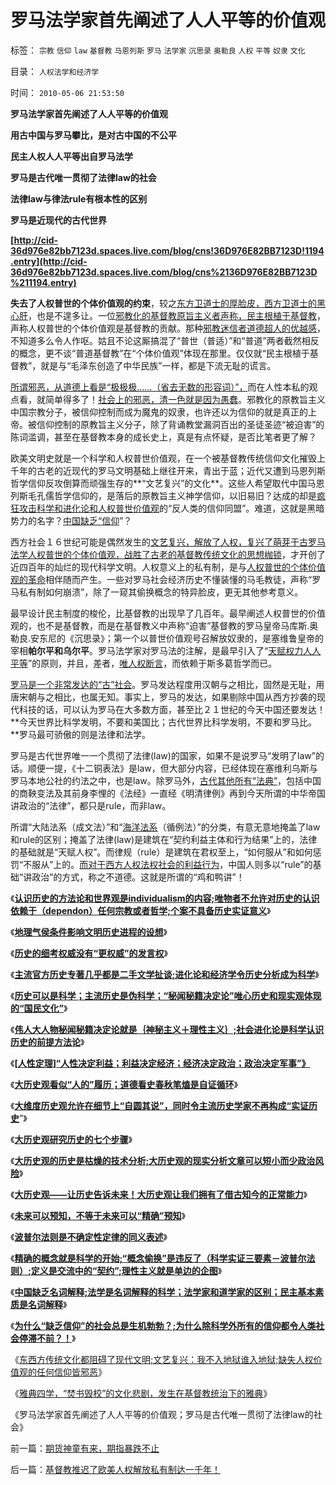 # 罗马法学家首先阐述了人人平等的价值观

标签： `宗教` `信仰` `law` `基督教` `马恩列斯` `罗马` `法学家` `沉思录` `奥勒良` `人权` `平等` `奴隶` `文化` 

目录： `人权法学和经济学`

时间： `2010-05-06 21:53:50`

**罗马法学家首先阐述了人人平等的价值观**

**用古中国与罗马攀比，是对古中国的不公平**

**民主人权人人平等出自罗马法学**

**罗马是古代唯一贯彻了法律law的社会**

**法律law与律法rule有根本性的区别**

**罗马是近现代的古代世界**

**[http://cid-36d976e82bb7123d.spaces.live.com/blog/cns!36D976E82BB7123D!1194.entry](http://cid-36d976e82bb7123d.spaces.live.com/blog/cns%2136D976E82BB7123D%211194.entry)**



**失去了人权普世的个体价值观的约束**，较之[东方卫道士的厚脸皮，西方卫道士的黑心肝](../../../2009/11/11/中国社会4.5种正统卫道士.md)，也是不遑多让。一位[邪教化的基督教原旨主义者声称，民主根植于基督教](../../../2009/11/27/个人信仰请止于个人“私”之边界.md)，声称人权普世的个体价值观是基督教的贡献。那种[邪教迷信者道德超人的优越感](http://darthvad.blog.sohu.com/112211203.html)，不知道多么令人作呕。姑且不论这厮搞混了“普世（普适）”和“普道”两者截然相反的概念，更不谈“普道基督教”在“个体价值观”体现在那里。仅仅就“民主根植于基督教”，就是与“毛泽东创造了中华民族”一样，都是下流无耻的谎言。

[所谓邪恶，从道德上看是“极极极……（省去无数的形容词）”，](../../../2008/6/3/道德啊，世间邪恶，均以汝为名！.md)而在人性本私的观点看，就简单得多了！[社会上的邪恶，清一色就是因为愚蠢](../../../2010/1/30/邪恶的三个层次.md)。邪教化的原教旨主义中国宗教分子，被信仰控制而成为魔鬼的奴隶，也许还以为信仰的就是真正的上帝。被信仰控制的原教旨主义分子，除了背诵教堂漏洞百出的圣徒圣迹“被迫害”的陈词滥调，甚至在基督教本身的成长史上，真是有点怀疑，是否比笔者更了解？

欧美文明史就是一个科学和人权普世价值观，在一个被基督教传统信仰文化摧毁上千年的古老的近现代的罗马文明基础上继往开来，青出于蓝；近代又遭到马恩列斯哲学信仰反攻倒算而顽强生存的**“文艺复兴”的文化**。这些人希望取代中国马恩列斯毛孔儒哲学信仰的，是落后的原教旨主义神学信仰，以旧易旧？达成的却是[疯狂攻击科学和进化论和人权普世价值观](../../../2009/2/15/可怕的进化论：记念人类最伟大的科学家诞生200年.md)的“反人类的信仰同盟”。难道，这就是黑暗势力的名字？[中国缺乏“信仰](../../../2009/4/11/大学无书：中国信仰缺失是一个伪命题.md)”？

西方社会１６世纪可能是偶然发生的[文艺复兴，解放了人权，复兴了萌芽于古罗马法学人权普世的个体价值观，战胜了古老的基督教传统文化的思想枷锁](../../../2010/2/12/个人主义对哲学的实证基础的变化.md)，才开创了近四百年的灿烂的现代科学文明。人权意义上的私有制，是与[人权普世的个体价值观的革命](../../../2010/1/30/邪恶的三个层次.md)相伴随而产生。一些对罗马社会经济历史不懂装懂的马毛教徒，声称“罗马私有制如何崩溃”，除了一窥其偷换概念的特异脸皮，更无其他参考意义。

最早设计民主制度的梭伦，比基督教的出现早了几百年。最早阐述人权普世的价值观的，也不是基督教，而是在基督教义中声称“迫害”基督教的罗马皇帝马库斯.奥勒良.安东尼的《沉思录》；第一个以普世价值观号召解放奴隶的，是塞维鲁皇帝的宰相**帕尔平和乌尔平**。罗马法学家对罗马法的注解，是最早引入了“[天赋权力人人平等](../../../2009/11/5/没有天生的原罪，没有天生的原债.md)”的原则，并且，差者，[唯人权断言](../../../2009/10/28/人权和宗教信仰自由和播道和启蒙.md)，而依赖于斯多葛哲学而已。

[罗马是一个非常发达的“古”社会](../../../2010/4/12/云南缺水是没有科学常识的自作自受.md)。罗马发达程度用汉朝与之相比，固然是无耻，用唐宋朝与之相比，也属无知。事实上，罗马的发达，如果剔除中国从西方抄袭的现代科技的话，可以认为罗马在大多数方面，甚至比２１世纪的今天中国还要发达！**今天世界比科学发明，不要和美国比；古代世界比科学发明，不要和罗马比。**罗马最可骄傲的则是法律和法学。

罗马是古代世界唯一一个贯彻了法律(law)的国家，如果不是说罗马“发明了law”的话。顺便一提，《十二铜表法》是law，但大部分内容，已经体现在塞维利乌斯与罗马本地公社的约法之中，也是law。除罗马外，[古代其他所有“法典”](../../../2010/4/16/两河文明古国总是灭亡于北方和东方的“灾民”.md)，包括中国的商鞅变法及其前身李悝的《法经》一直经《明清律例》再到今天所谓的中华帝国讲政治的“法律”，都只是rule，而非law。

所谓“大陆法系（成文法）”和“[海洋法系](../../../2009/4/7/谁主张谁维护的现代国际法；海洋法的利益声明.md)（循例法）”的分类，有意无意地掩盖了law和rule的区别；掩盖了法律(law)是建筑在“契约利益主体和行为结果”上的，法律的基础就是“天赋人权”。而律规（rule）是建筑在君权至上，“如何服从”和如何惩罚“不服从”上的。[而对于西方人权法权社会的利益行为](../../../2009/5/31/西方列强帝国主义国家不够“哥们人道”的食腐本性.md)，中国人则多以“rule”的基础“讲政治”的方式，称之不道德。这就是所谓的“鸡和鸭讲”！

《[**认识历史的方法论和世界观是individualism的内容;唯物者不允许对历史的认识依赖于（dependon）任何宗教或者哲学;个案不具备历史实证意义**](../../../2010/3/16/个案不具备历史实证意义.md)》

《[**地理气侯条件影响文明历史进程的设想**](../../../2010/3/24/地理气侯条件影响文明历史进程的设想.md)》

《[**历史的细考权威没有“更权威”的发言权**](../../../2010/4/13/历史的细考权威没有“更权威”的发言权.md)》

《[**主流官方历史专著几乎都是二手文学扯谈;进化论和经济学令历史分析成为科学**](../../../2010/4/19/进化论和经济学令历史分析成为科学.md)》

《[**历史可以是科学；主流历史是伪科学；“秘闻秘籍决定论”唯心历史和现实观体现的“国民文化”**](../../../2010/4/19/“秘闻秘籍决定论”唯心历史和现实观体现的“国民文化.md)》

《[**伟人大人物秘闻秘籍决定论就是｛神秘主义＋理性主义｝;社会进化论是科学认识历史的前提方法论**](../../../2010/4/20/宗教的萌芽；和宗教萌芽的路径、方法、手段！.md)》

《[**[人性定理]“人性决定利益；利益决定经济；经济决定政治；政治决定军事”》**](../../../2010/4/20/人性决定利益；利益-＞经济；经济-＞政治；政治-＞军事.md)

《[**大历史观看似“人的”履历；道德看史春秋笔熆是自证循环**](../../../2010/4/21/大历史观似“人的”履历；道德春秋笔法是自证循环.md)》

《[**大维度历史观允许在细节上“自圆其说”，同时令主流历史学家不再构成“实证历史**](../../../2010/4/21/大维度历史观允许在细节上“自圆其说”.md)”》

《[**大历史观研究历史的七个步骤**](../../../2010/4/22/大历史观研究历史的七个步骤.md)》

《[**大历史观的历史是枯燥的技术分析;大历史观的现实分析文章可以短小而少政治风险**](../../../2010/4/22/大历史观的历史是枯燥的技术逻辑分析.md)》

《[**大历史观——让历史告诉未来！大历史观让我们拥有了借古知今的正常能力**](http://blog.sina.com.cn/s/blog_5563a64d0100hwmx.html)》

《[**未来可以预知，不等于未来可以“精确”预知**](../../../2010/5/4/未来可以预知.md)》

《[**波普尔法则是不确定性定律的同义表述**](../../../2010/5/4/波普尔法则是不确定性定律的同义表述.md)》

《[**精确的概念就是科学的开始;“概念偷换”是违反了（科学实证三要素－波普尔法则）;定义是交流中的“契约”;理性主义就是单边的企图**](../../../2010/5/4/科学开始于精确概念定义.md)》

《[**中国缺乏名词解释;法学是名词解释的科学；法学家和道学家的区别；民主基本素质是名词解释**](../../../2010/5/4/中国不缺信仰，中国缺乏名词解释.md)》

《[**为什么“缺乏信仰”的社会总是生机勃勃？;为什么除科学外所有的信仰都令人类社会停滞不前？！**](../../../2010/5/6/为什么“缺乏信仰”的社会总是生机勃勃？.md)》

《[东西方传统文化都阻碍了现代文明;文艺复兴：我不入地狱谁入地狱;缺失人权价值观的任何信仰皆邪恶](../../../2010/5/6/东西方传统文化都阻碍了现代文明;我不入地狱谁入地狱.md)》

《[雅典四学，“焚书毁校”的文化悲剧，发生在基督教统治下的雅典](../../../2010/5/6/基督教“焚书毁校”的历史文化悲剧.md)》

《罗马法学家首先阐述了人人平等的价值观；罗马是古代唯一贯彻了法律law的社会》



前一篇：[期货神童有来，期指暴跌不止](../../../2010/5/6/期货神童有来，期指暴跌不止.md)

后一篇：[基督教推迟了欧美人权解放私有制达一千年！](../../../2010/5/6/基督教推迟了欧美人权解放私有制达一千年！.md)